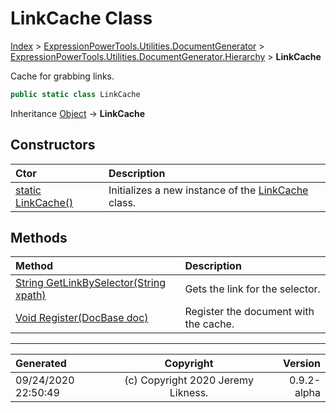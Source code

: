 ﻿# LinkCache Class

[Index](../index.md) > [ExpressionPowerTools.Utilities.DocumentGenerator](ExpressionPowerTools.Utilities.DocumentGenerator.a.md) > [ExpressionPowerTools.Utilities.DocumentGenerator.Hierarchy](ExpressionPowerTools.Utilities.DocumentGenerator.Hierarchy.n.md) > **LinkCache**

Cache for grabbing links.

```csharp
public static class LinkCache
```

Inheritance [Object](https://docs.microsoft.com/dotnet/api/system.object) → **LinkCache**

## Constructors

| Ctor | Description |
| :-- | :-- |
| [static LinkCache()](ExpressionPowerTools.Utilities.DocumentGenerator.Hierarchy.LinkCache.ctor.md#static-linkcache) | Initializes a new instance of the [LinkCache](ExpressionPowerTools.Utilities.DocumentGenerator.Hierarchy.LinkCache.cs.md) class. |
## Methods

| Method | Description |
| :-- | :-- |
| [String GetLinkBySelector(String xpath)](ExpressionPowerTools.Utilities.DocumentGenerator.Hierarchy.LinkCache.GetLinkBySelector.m.md) | Gets the link for the selector. |
| [Void Register(DocBase doc)](ExpressionPowerTools.Utilities.DocumentGenerator.Hierarchy.LinkCache.Register.m.md) | Register the document with the cache. |

---

| Generated | Copyright | Version |
| :-- | :-: | --: |
| 09/24/2020 22:50:49 | (c) Copyright 2020 Jeremy Likness. | 0.9.2-alpha |
